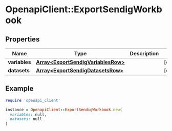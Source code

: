 # OpenapiClient::ExportSendigWorkbook

## Properties

| Name | Type | Description | Notes |
| ---- | ---- | ----------- | ----- |
| **variables** | [**Array&lt;ExportSendigVariablesRow&gt;**](ExportSendigVariablesRow.md) |  | [optional] |
| **datasets** | [**Array&lt;ExportSendigDatasetsRow&gt;**](ExportSendigDatasetsRow.md) |  | [optional] |

## Example

```ruby
require 'openapi_client'

instance = OpenapiClient::ExportSendigWorkbook.new(
  variables: null,
  datasets: null
)
```

